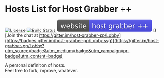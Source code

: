 # Hosts List for Host Grabber ++
[![License](https://img.shields.io/github/license/mashape/apistatus.svg)]()
[![Build Status](https://travis-ci.org/rhadamanthe/host-grabber-pp-host.xml.svg?branch=master)](https://travis-ci.org/rhadamanthe/host-grabber-pp-host.xml)
[![Web site](badge.svg)](https://rhadamanthe.github.io/host-grabber-pp)
[![Join the chat at https://gitter.im/host-grabber-pp/Lobby](https://badges.gitter.im/host-grabber-pp/Lobby.svg)](https://gitter.im/host-grabber-pp/Lobby?utm_source=badge&utm_medium=badge&utm_campaign=pr-badge&utm_content=badge)

A personal definition of hosts.  
Feel free to fork, improve, whatever.
